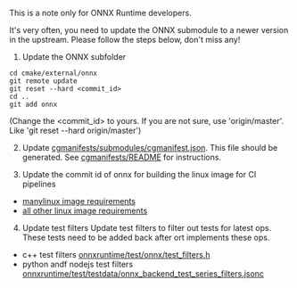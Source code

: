 This is a note only for ONNX Runtime developers.

It's very often, you need to update the ONNX submodule to a newer version in the upstream. Please follow the steps below, don't miss any!

1. Update the ONNX subfolder
```
cd cmake/external/onnx
git remote update
git reset --hard <commit_id>
cd ..
git add onnx
```
(Change the <commit_id> to yours. If you are not sure, use 'origin/master'. Like 'git reset --hard origin/master')

2. Update [cgmanifests/submodules/cgmanifest.json](/cgmanifests/submodules/cgmanifest.json).
This file should be generated. See [cgmanifests/README](/cgmanifests/README.md) for instructions.

3. Update the commit id of onnx for building the linux image for CI pipelines
- [manylinux image requirements](onnxruntime/tools/ci_build/github/linux/docker/scripts/manylinux/requirements.txt)
- [all other linux image requirements](onnxruntime/tools/ci_build/github/linux/docker/scripts/requirements.txt)

4. Update test filters
Update test filters to filter out tests for latest ops. These tests need to be added back after ort implements these ops.
- c++ test filters [onnxruntime/test/onnx/test_filters.h](/onnxruntime/test/onnx/main.cc)
- python andf nodejs test filters [onnxruntime/test/testdata/onnx_backend_test_series_filters.jsonc](/onnxruntime/test/testdata/onnx_backend_test_series_filters.jsonc)
